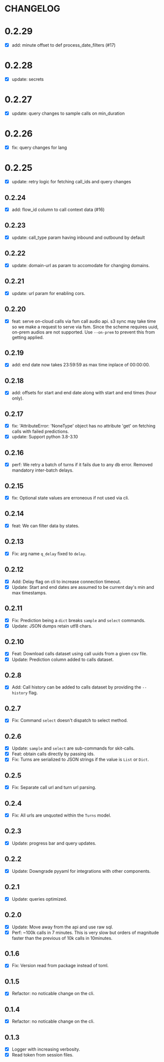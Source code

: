 # CHANGELOG

# 0.2.29
- [x] add: minute offset to def process_date_filters (#17)

# 0.2.28
- [x] update: secrets

# 0.2.27
- [x] update: query changes to sample calls on min_duration

# 0.2.26
- [x] fix: query changes for lang

# 0.2.25
- [x] update: retry logic for fetching call_ids and query changes

## 0.2.24

- [x] add: flow_id column to call context data (#16)

## 0.2.23

- [x] update: call_type param having inbound and outbound by default

## 0.2.22

- [x] update: domain-url as param to accomodate for changing domains.

## 0.2.21

- [x] update: url param for enabling cors.

## 0.2.20

- [x] feat: serve on-cloud calls via fsm call audio api. s3 sync may take time so we make a request to serve via fsm.
    Since the scheme requires uuid, on-prem audios are not supported. Use `--on-prem` to prevent this from getting applied.

## 0.2.19

- [x] add: end date now takes 23:59:59 as max time inplace of 00:00:00.

## 0.2.18

- [x] add: offsets for start and end date along with start and end times (hour only).

## 0.2.17

- [x] fix: 'AttributeError: 'NoneType' object has no attribute 'get' on fetching calls with failed predictions.
- [x] update: Support python 3.8-3.10

## 0.2.16

- [x] perf: We retry a batch of turns if it fails due to any db error. Removed mandatory inter-batch delays.

## 0.2.15

- [x] fix: Optional state values are erroneous if not used via cli.

## 0.2.14

- [x] feat: We can filter data by states.

## 0.2.13

- [x] Fix: arg name `q_delay` fixed to `delay`.

## 0.2.12

- [x] Add: Delay flag on cli to increase connection timeout.
- [x] Update: Start and end dates are assumed to be current day's min and max timestamps.

## 0.2.11

- [x] Fix: Prediction being a `dict` breaks `sample` and `select` commands.
- [x] Update: JSON dumps retain utf8 chars.

## 0.2.10

- [x] Feat: Download calls dataset using call uuids from a given csv file.
- [x] Update: Prediction column added to calls dataset.

## 0.2.8

- [x] Add: Call history can be added to calls dataset by providing the `--history` flag.

## 0.2.7

- [x] Fix: Command `select` doesn't dispatch to select method.

## 0.2.6

- [x] Update: `sample` and `select` are sub-commands for skit-calls.
- [x] Feat: obtain calls directly by passing ids.
- [x] Fix: Turns are serialized to JSON strings if the value is `List` or `Dict`.

## 0.2.5

- [x] Fix: Separate call url and turn url parsing.

## 0.2.4

- [x] Fix: All urls are unquoted within the `Turns` model.

## 0.2.3

- [x] Update: progress bar and query updates.

## 0.2.2

- [x] Update: Downgrade pyyaml for integrations with other components.

## 0.2.1

- [x] Update: queries optimized.

## 0.2.0

- [x] Update: Move away from the api and use raw sql.
- [x] Perf: ~100k calls in 7 minutes. This is very slow but orders of magnitude faster than the previous of 10k calls in 10minutes.

## 0.1.6

- [x] Fix: Version read from package instead of toml.

## 0.1.5

- [x] Refactor: no noticable change on the cli.

## 0.1.4

- [x] Refactor: no noticable change on the cli.

## 0.1.3

- [x] Logger with increasing verbosity.
- [x] Read token from session files.
